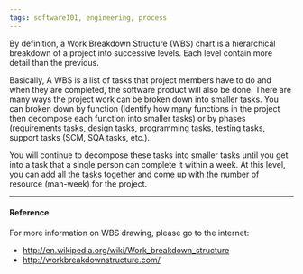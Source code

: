 ```yaml
---
tags: software101, engineering, process
---
```


By definition, a Work Breakdown Structure (WBS) chart is a hierarchical breakdown of a project into successive levels. Each level contain more detail than the previous.

Basically, A WBS is a list of tasks that project members have to do and when they are completed, the software product will also be done. There are many ways the project work can be broken down into smaller tasks. You can broken down by function (Identify how many functions in the project then decompose each function into smaller tasks) or by phases (requirements tasks, design tasks, programming tasks, testing tasks, support tasks (SCM, SQA tasks, etc.).

You will continue to decompose these tasks into smaller tasks until you get into a task that a single person can complete it within a week. At this level, you can add all the tasks together and come up with the number of resource (man-week) for the project.

---

#### Reference

For more information on WBS drawing, please go to the internet:

- http://en.wikipedia.org/wiki/Work_breakdown_structure
- http://workbreakdownstructure.com/
